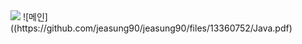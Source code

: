 <img src="https://github.com/jeasung90/jeasung90/files/13360752/Java.pdf">
![메인]((https://github.com/jeasung90/jeasung90/files/13360752/Java.pdf)
